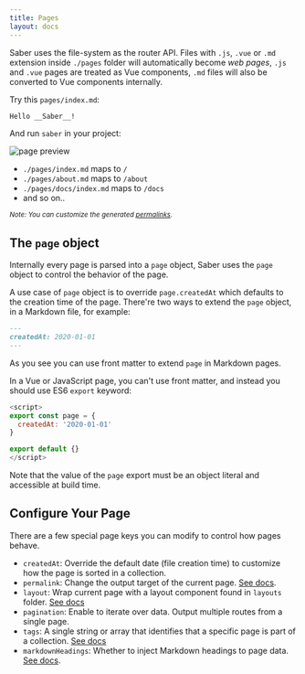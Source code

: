 ```yaml
---
title: Pages
layout: docs
---
```


Saber uses the file-system as the router API. Files with `.js`, `.vue` or  `.md` extension inside `./pages` folder will automatically become _web pages_, `.js` and `.vue` pages are treated as Vue components, `.md` files will also be converted to Vue components internally.

Try this `pages/index.md`:

```markdown
Hello __Saber__!
```

And run `saber` in your project:

![page preview](@/images/simple-index-md-page.png)


- `./pages/index.md` maps to `/`
- `./pages/about.md` maps to `/about`
- `./pages/docs/index.md` maps to `/docs`
- and so on..

<small><i>Note: You can customize the generated [permalinks](./permalinks.md).</i></small>

## The `page` object

Internally every page is parsed into a `page` object, Saber uses the `page` object to control the behavior of the page.

A use case of `page` object is to override `page.createdAt` which defaults to the creation time of the page. There're two ways to extend the `page` object, in a Markdown file, for example:

```markdown
---
createdAt: 2020-01-01
---
```

As you see you can use front matter to extend `page` in Markdown pages.

In a Vue or JavaScript page, you can't use front matter, and instead you should use ES6 `export` keyword:

```js
<script>
export const page = {
  createdAt: '2020-01-01'
}

export default {}
</script>
```

Note that the value of the `page` export must be an object literal and accessible at build time.

## Configure Your Page

There are a few special page keys you can modify to control how pages behave.

- `createdAt`: Override the default date (file creation time) to customize how the page is sorted in a collection.
- `permalink`: Change the output target of the current page. [See docs](./permalinks.md).
- `layout`: Wrap current page with a layout component found in `layouts` folder. [See docs](./layouts.md)
- `pagination`: Enable to iterate over data. Output multiple routes from a single page.
- `tags`: A single string or array that identifies that a specific page is part of a collection. [See docs](./collections.md)
- `markdownHeadings`: Whether to inject Markdown headings to page data. [See docs]().
